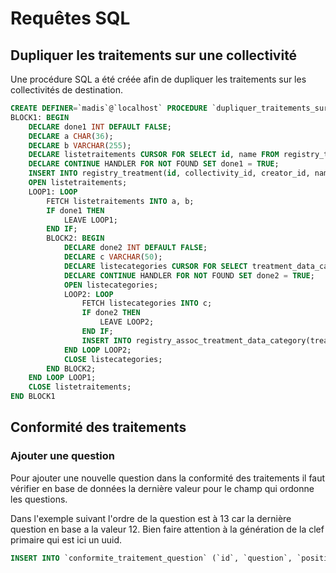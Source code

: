 Requêtes SQL
============

## Dupliquer les traitements sur une collectivité

Une procédure SQL a été créée afin de dupliquer les traitements
sur les collectivités de destination.

```sql
CREATE DEFINER=`madis`@`localhost` PROCEDURE `dupliquer_traitements_sur_une_CT`(id_coll_source CHAR(36), id_user_dest CHAR(36), id_coll_destination CHAR(36))
BLOCK1: BEGIN
	DECLARE done1 INT DEFAULT FALSE;
    DECLARE a CHAR(36);
	DECLARE b VARCHAR(255);
	DECLARE listetraitements CURSOR FOR	SELECT id, name FROM registry_treatment where collectivity_id = id_coll_destination;
    DECLARE CONTINUE HANDLER FOR NOT FOUND SET done1 = TRUE;
	INSERT INTO registry_treatment(id, collectivity_id, creator_id, name, goal, software, legal_basis, legal_basis_justification, concerned_people, recipient_category, active, created_at, updated_at, delay_number, delay_period, manager, security_access_control_check, security_access_control_comment, security_tracability_check, security_tracability_comment, security_saving_check, security_saving_comment, paper_processing, security_update_check, security_update_comment, security_other_check, security_other_comment, delay_other_delay, delay_comment, data_category_other, systematic_monitoring, large_scale_collection, vulnerable_people, data_crossing, completion, template, template_identifier) SELECT UUID(), id_coll_destination, id_user_dest, name, goal, software, legal_basis, legal_basis_justification, concerned_people, recipient_category, "1", "2018-09-27 18:00:00", "2018-09-27 18:00:00", delay_number, delay_period, manager, security_access_control_check, security_access_control_comment, security_tracability_check, security_tracability_comment, security_saving_check, security_saving_comment, paper_processing, security_update_check, security_update_comment, security_other_check, security_other_comment, delay_other_delay, delay_comment, data_category_other, systematic_monitoring, large_scale_collection, vulnerable_people, data_crossing, completion, "1", template_identifier FROM registry_treatment WHERE collectivity_id = id_coll_source;
	OPEN listetraitements;
	LOOP1: LOOP
		FETCH listetraitements INTO a, b;
		IF done1 THEN
			LEAVE LOOP1;
		END IF;
		BLOCK2: BEGIN
			DECLARE done2 INT DEFAULT FALSE;
			DECLARE c VARCHAR(50);
			DECLARE listecategories	CURSOR FOR SELECT treatment_data_category_code from registry_assoc_treatment_data_category where registry_assoc_treatment_data_category.treatment_id = (SELECT id FROM registry_treatment WHERE registry_treatment.name = b AND collectivity_id = id_coll_source);
            DECLARE CONTINUE HANDLER FOR NOT FOUND SET done2 = TRUE;
			OPEN listecategories;
			LOOP2: LOOP
				FETCH listecategories INTO c;
				IF done2 THEN
					LEAVE LOOP2;
				END IF;
				INSERT INTO registry_assoc_treatment_data_category(treatment_id, treatment_data_category_code) VALUES (a, c);
			END LOOP LOOP2;
            CLOSE listecategories;
        END BLOCK2;
	END LOOP LOOP1;
  	CLOSE listetraitements;
END BLOCK1
```

## Conformité des traitements
### Ajouter une question 

Pour ajouter une nouvelle question dans la conformité des traitements il faut vérifier en base de données la 
dernière valeur pour le champ qui ordonne les questions.

Dans l'exemple suivant l'ordre de la question est à 13 car la dernière question en base a la valeur 12. 
Bien faire attention à la génération de la clef primaire qui est ici un uuid.

```sql
INSERT INTO `conformite_traitement_question` (`id`, `question`, `position`) VALUES ('4d66c04e-62e7-4216-85a2-6d9feb71722a', 'Ceci est le texte de la question', '13')
```
